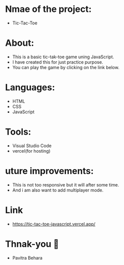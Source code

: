 # Nmae of the project:
- Tic-Tac-Toe 

# About:
- This is a basic tic-tak-toe game uning JavaScript.
- I have created this for just practice purpose.
- You can play the game by clicking on the link below.

# Languages:
- HTML
- CSS
- JavaScript 

# Tools:
- Visual Studio Code
- vercel(for hosting)

# uture improvements:
- This is not too responsive but it will after some time.
- And i am also want to add multiplayer mode.

# Link
- https://tic-tac-toe-javascript.vercel.app/

# Thnak-you 💖
- Pavitra Behara
